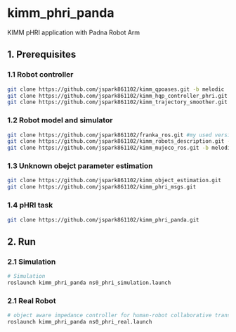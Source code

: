# kimm_phri_panda
KIMM pHRI application with Padna Robot Arm

## 1. Prerequisites
### 1.1 Robot controller
```bash
git clone https://github.com/jspark861102/kimm_qpoases.git -b melodic
git clone https://github.com/jspark861102/kimm_hqp_controller_phri.git -b melodic
git clone https://github.com/jspark861102/kimm_trajectory_smoother.git -b melodic
```

### 1.2 Robot model and simulator
```bash
git clone https://github.com/jspark861102/franka_ros.git #my used version (0.8.1)
git clone https://github.com/jspark861102/kimm_robots_description.git -b melodic
git clone https://github.com/jspark861102/kimm_mujoco_ros.git -b melodic
```

### 1.3 Unknown obejct parameter estimation
```bash
git clone https://github.com/jspark861102/kimm_object_estimation.git
git clone https://github.com/jspark861102/kimm_phri_msgs.git
```

### 1.4 pHRI task
```bash
git clone https://github.com/jspark861102/kimm_phri_panda.git
```

## 2. Run
### 2.1 Simulation
```bash
# Simulation 
roslaunch kimm_phri_panda ns0_phri_simulation.launch
```

### 2.1 Real Robot
```bash
# object aware impedance controller for human-robot collaborative transportation
roslaunch kimm_phri_panda ns0_phri_real.launch
```
